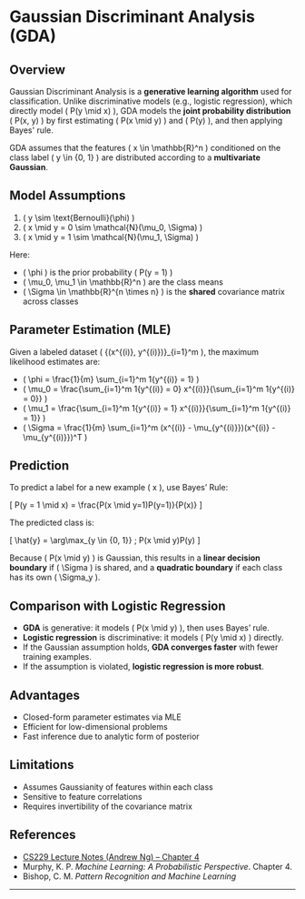 # Gaussian Discriminant Analysis (GDA)

## Overview

Gaussian Discriminant Analysis is a **generative learning algorithm** used for classification. Unlike discriminative models (e.g., logistic regression), which directly model \( P(y \mid x) \), GDA models the **joint probability distribution** \( P(x, y) \) by first estimating \( P(x \mid y) \) and \( P(y) \), and then applying Bayes' rule.

GDA assumes that the features \( x \in \mathbb{R}^n \) conditioned on the class label \( y \in \{0, 1\} \) are distributed according to a **multivariate Gaussian**.

## Model Assumptions

1. \( y \sim \text{Bernoulli}(\phi) \)
2. \( x \mid y = 0 \sim \mathcal{N}(\mu_0, \Sigma) \)
3. \( x \mid y = 1 \sim \mathcal{N}(\mu_1, \Sigma) \)

Here:
- \( \phi \) is the prior probability \( P(y = 1) \)
- \( \mu_0, \mu_1 \in \mathbb{R}^n \) are the class means
- \( \Sigma \in \mathbb{R}^{n \times n} \) is the **shared** covariance matrix across classes

## Parameter Estimation (MLE)

Given a labeled dataset \( \{(x^{(i)}, y^{(i)})\}_{i=1}^m \), the maximum likelihood estimates are:

- \( \phi = \frac{1}{m} \sum_{i=1}^m 1\{y^{(i)} = 1\} \)
- \( \mu_0 = \frac{\sum_{i=1}^m 1\{y^{(i)} = 0\} x^{(i)}}{\sum_{i=1}^m 1\{y^{(i)} = 0\}} \)
- \( \mu_1 = \frac{\sum_{i=1}^m 1\{y^{(i)} = 1\} x^{(i)}}{\sum_{i=1}^m 1\{y^{(i)} = 1\}} \)
- \( \Sigma = \frac{1}{m} \sum_{i=1}^m (x^{(i)} - \mu_{y^{(i)}})(x^{(i)} - \mu_{y^{(i)}})^T \)

## Prediction

To predict a label for a new example \( x \), use Bayes’ Rule:

\[
P(y = 1 \mid x) = \frac{P(x \mid y=1)P(y=1)}{P(x)}
\]

The predicted class is:

\[
\hat{y} = \arg\max_{y \in \{0, 1\}} \; P(x \mid y)P(y)
\]

Because \( P(x \mid y) \) is Gaussian, this results in a **linear decision boundary** if \( \Sigma \) is shared, and a **quadratic boundary** if each class has its own \( \Sigma_y \).

## Comparison with Logistic Regression

- **GDA** is generative: it models \( P(x \mid y) \), then uses Bayes’ rule.
- **Logistic regression** is discriminative: it models \( P(y \mid x) \) directly.
- If the Gaussian assumption holds, **GDA converges faster** with fewer training examples.
- If the assumption is violated, **logistic regression is more robust**.

## Advantages

- Closed-form parameter estimates via MLE
- Efficient for low-dimensional problems
- Fast inference due to analytic form of posterior

## Limitations

- Assumes Gaussianity of features within each class
- Sensitive to feature correlations
- Requires invertibility of the covariance matrix

## References

- [CS229 Lecture Notes (Andrew Ng) – Chapter 4](https://cs229.stanford.edu/notes2022fall/cs229-notes4.pdf)
- Murphy, K. P. *Machine Learning: A Probabilistic Perspective*. Chapter 4.
- Bishop, C. M. *Pattern Recognition and Machine Learning*

---

